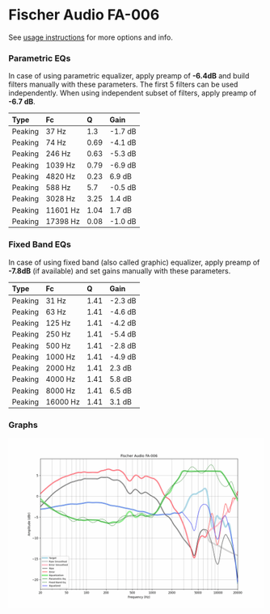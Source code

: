 # Fischer Audio FA-006
See [usage instructions](https://github.com/jaakkopasanen/AutoEq#usage) for more options and info.

### Parametric EQs
In case of using parametric equalizer, apply preamp of **-6.4dB** and build filters manually
with these parameters. The first 5 filters can be used independently.
When using independent subset of filters, apply preamp of **-6.7 dB**.

| Type    | Fc       |    Q | Gain    |
|:--------|:---------|:-----|:--------|
| Peaking | 37 Hz    | 1.3  | -1.7 dB |
| Peaking | 74 Hz    | 0.69 | -4.1 dB |
| Peaking | 246 Hz   | 0.63 | -5.3 dB |
| Peaking | 1039 Hz  | 0.79 | -6.9 dB |
| Peaking | 4820 Hz  | 0.23 | 6.9 dB  |
| Peaking | 588 Hz   | 5.7  | -0.5 dB |
| Peaking | 3028 Hz  | 3.25 | 1.4 dB  |
| Peaking | 11601 Hz | 1.04 | 1.7 dB  |
| Peaking | 17398 Hz | 0.08 | -1.0 dB |

### Fixed Band EQs
In case of using fixed band (also called graphic) equalizer, apply preamp of **-7.8dB**
(if available) and set gains manually with these parameters.

| Type    | Fc       |    Q | Gain    |
|:--------|:---------|:-----|:--------|
| Peaking | 31 Hz    | 1.41 | -2.3 dB |
| Peaking | 63 Hz    | 1.41 | -4.6 dB |
| Peaking | 125 Hz   | 1.41 | -4.2 dB |
| Peaking | 250 Hz   | 1.41 | -5.4 dB |
| Peaking | 500 Hz   | 1.41 | -2.8 dB |
| Peaking | 1000 Hz  | 1.41 | -4.9 dB |
| Peaking | 2000 Hz  | 1.41 | 2.3 dB  |
| Peaking | 4000 Hz  | 1.41 | 5.8 dB  |
| Peaking | 8000 Hz  | 1.41 | 6.5 dB  |
| Peaking | 16000 Hz | 1.41 | 3.1 dB  |

### Graphs
![](./Fischer%20Audio%20FA-006.png)